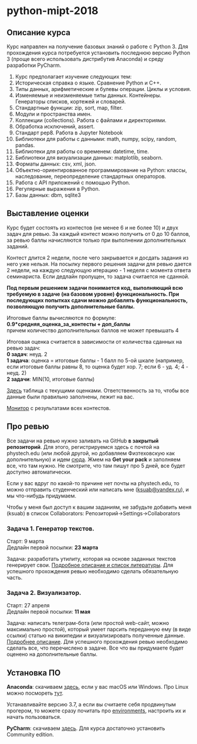 # python-mipt-2018
## Описание курса
Курс направлен на получение базовых знаний о работе с Python 3. Для прохождения курса потребуется установить последнюю версию Python 3 (проще всего использовать дистрибутив Anaconda) и среду разработки PyCharm.

 1. Курс предполагает изучение следующих тем:
 2. Историческая справка о языке. Сравнение Python и C++.
 3. Типы данных, арифметические и булевы операции. Циклы и условия.
 4. Изменяемые и неизменяемые типы данных. Контейнеры. Генераторы списков, кортежей и словарей.
 5. Стандартные функции: zip, sort, map, filter.
 6. Модули и пространства имен.
 7. Коллекции (collections). Работа с файлами и директориями.
 8. Обработка исключений, assert.
 9. Стандарт pep8. Работа в Jupyter Notebook
 10. Библиотеки для работы с данными: math, numpy, scipy, random, pandas.
 11. Библиотеки для работы со временем: datetime, time.
 12. Библиотеки для визуализации данных: matplotlib, seaborn.
 13. Форматы данных: csv, xml, json.
 14. Объектно-ориентированное программирование на Python: классы, наследование, переопределение стандартных операторов.
 15. Работа с API приложений с помощью Python.
 16. Регулярные выражения в Python.
 17. Базы данных: dbm, sqlite3

## Выставление оценки
Курс будет состоять из контестов (не менее 6 и не более 10) и двух задач для ревью. За каждый контест можно получить от 0 до 10 баллов, за ревью баллы начисляются только при выполнении дополнительных заданий.

Контест длится 2 недели, после чего закрывается и досдать задания из него уже нельзя. На посылку первого решения задачи для ревью дается 2 недели, на каждую следующую итерацию - 1 неделя с момента ответа семинариста. Если дедлайн пропущен, то задача считается не сданной.

**Под первым решением задачи понимается код, выполняющий всю требуемую в задаче (на базовом уровне) функциональность. При последующих попытках сдачи можно добавлять функциональность, позволяющую получить дополнительные баллы.**

Итоговые баллы вычисляются по формуле:<br/>
**0.9*средняя_оценка_за_контесты + доп_баллы** <br/>
причем количество дополнительных баллов не может превышать 4

Итоговая оценка считается в зависимости от количества сданных на ревью задач:<br/>
**0 задач**: неуд. 2  <br/> 
**1 задача**: оценка = итоговые баллы - 1 балл по 5-ой шкале (например, если итоговые баллы равны 8, то оценка будет хор. 7; если 6 - уд. 4; 4 - неуд. 2)  <br/>
**2 задачи**: MIN(10, итоговые баллы)

[Здесь](https://docs.google.com/spreadsheets/d/1jU8jX-nn7P96kswn9AAUEVoicLgBQ-UAWGtLoNRrU00/edit#gid=1261784798) таблица с текущими оценками. Ответственность за то, чтобы все данные были правильно заполнены, лежит на вас.

[Монитор](https://contest.yandex.ru/mipt-python-2018/) с результатами всех контестов.

## Про ревью
Все задачи на ревью нужно заливать на GitHub **в закрытый репозиторий**. Для этого, регистрируемся здесь с почтой на phystech.edu (или любой другой, но добавляем Физтеховскую как дополнительную) и идем [сюда](https://education.github.com/pack). Жмем на **Get your pack** и заполняем все, что там нужно. Не смотрите, что там пишут про 5 дней, все будет доступно автоматически.

Если у вас вдруг по какой-то причине нет почты на phystech.edu, то можно отправить студенческий или написать мне (ksuab@yandex.ru), и мы что-нибудь придумаем.

Чтобы у меня был доступ к вашим заданиям, не забудьте добавить меня (ksuab) в список Collaborators: Репозиторий->Settings->Collaborators

### Задача 1. Генератор текстов.
Старт: 9 марта  <br/>
Дедлайн первой посылки: **23 марта**

Задача: разработать утилиту, которая на основе заданных текстов генерирует свои. [Подробное описание и список литературы](https://docs.google.com/document/d/1ka4MdenzgrdfXiyOU_HxEjjXPhehNk-yWX7K2h3zdkI/edit).  Для успешного прохождения ревью необходимо сделать обязательную часть.

### Задача 2. Визуализатор.
Старт: 27 апреля <br/>
Дедлайн первой посылки: **11 мая**

Задача: написать телеграм-бота (или простой web-сайт, можно максимально простой), который умеет парсить переданную ему (в виде ссылки) статью на википедии и визуализировать полученные данные. [Подробнее описание](https://docs.google.com/document/d/1uGXOdr--bEYmV3UgqF5iSjllv4QJaB6wBjYEC4LvUz0/edit). Для успешного прохождения ревью необходимо сделать все, что перечислено в задаче. Все что вы придумаете будет оценено на дополнительные баллы.

## Установка ПО
**Anaconda**: скачиваем [здесь](https://anaconda.org), если у вас macOS или Windows. Про Linux можно посмореть [тут](https://conda.io/docs/user-guide/install/linux.html).

Устанавливайте версию 3.7, а если вы считаете себя продвинутым прогером, то можете сразу почитать про [environments](https://conda.io/docs/user-guide/tasks/manage-environments.html), настроить их и начать пользоваться.

**PyCharm**: скачиваем [здесь](https://www.jetbrains.com/pycharm/). Для курса достаточно установить Community edition.
